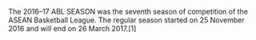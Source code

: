 The 2016–17 ABL SEASON was the seventh season of competition of the ASEAN Basketball League. The regular season started on 25 November 2016 and will end on 26 March 2017.[1]
